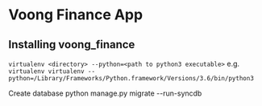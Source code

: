# Voong Finance App

## Installing voong_finance
`virtualenv <directory> --python=<path to python3 executable>`
e.g. `virtualenv virtualenv --python=/Library/Frameworks/Python.framework/Versions/3.6/bin/python3`

Create database
python manage.py migrate --run-syncdb
